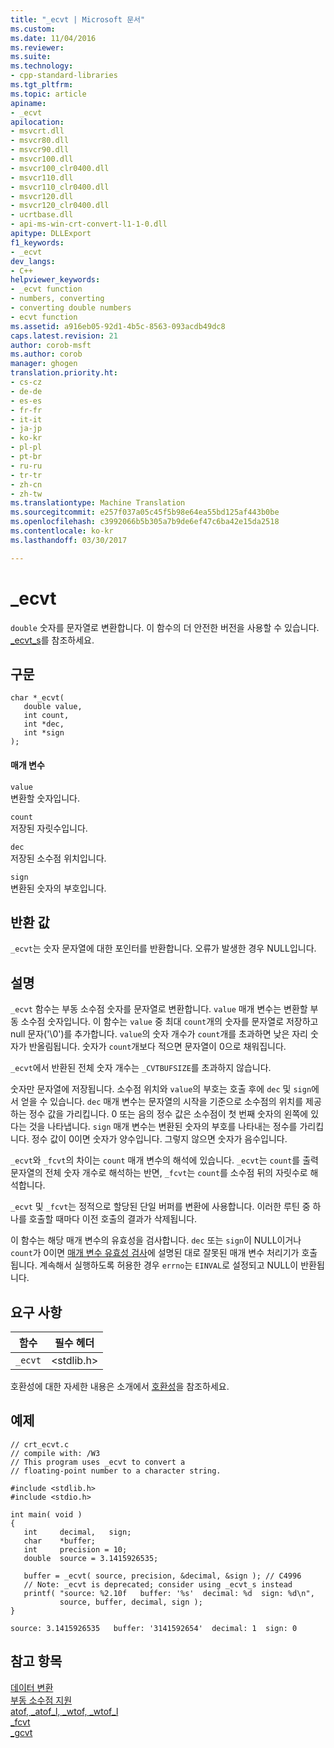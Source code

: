 ```yaml
---
title: "_ecvt | Microsoft 문서"
ms.custom: 
ms.date: 11/04/2016
ms.reviewer: 
ms.suite: 
ms.technology:
- cpp-standard-libraries
ms.tgt_pltfrm: 
ms.topic: article
apiname:
- _ecvt
apilocation:
- msvcrt.dll
- msvcr80.dll
- msvcr90.dll
- msvcr100.dll
- msvcr100_clr0400.dll
- msvcr110.dll
- msvcr110_clr0400.dll
- msvcr120.dll
- msvcr120_clr0400.dll
- ucrtbase.dll
- api-ms-win-crt-convert-l1-1-0.dll
apitype: DLLExport
f1_keywords:
- _ecvt
dev_langs:
- C++
helpviewer_keywords:
- _ecvt function
- numbers, converting
- converting double numbers
- ecvt function
ms.assetid: a916eb05-92d1-4b5c-8563-093acdb49dc8
caps.latest.revision: 21
author: corob-msft
ms.author: corob
manager: ghogen
translation.priority.ht:
- cs-cz
- de-de
- es-es
- fr-fr
- it-it
- ja-jp
- ko-kr
- pl-pl
- pt-br
- ru-ru
- tr-tr
- zh-cn
- zh-tw
ms.translationtype: Machine Translation
ms.sourcegitcommit: e257f037a05c45f5b98e64ea55bd125af443b0be
ms.openlocfilehash: c3992066b5b305a7b9de6ef47c6ba42e15da2518
ms.contentlocale: ko-kr
ms.lasthandoff: 03/30/2017

---
```

# <a name="ecvt"></a>_ecvt
`double` 숫자를 문자열로 변환합니다. 이 함수의 더 안전한 버전을 사용할 수 있습니다. [_ecvt_s](../../c-runtime-library/reference/ecvt-s.md)를 참조하세요.  
  
## <a name="syntax"></a>구문  
  
```  
char *_ecvt(   
   double value,  
   int count,  
   int *dec,  
   int *sign   
);  
```  
  
#### <a name="parameters"></a>매개 변수  
 `value`  
 변환할 숫자입니다.  
  
 `count`  
 저장된 자릿수입니다.  
  
 `dec`  
 저장된 소수점 위치입니다.  
  
 `sign`  
 변환된 숫자의 부호입니다.  
  
## <a name="return-value"></a>반환 값  
 `_ecvt`는 숫자 문자열에 대한 포인터를 반환합니다. 오류가 발생한 경우 NULL입니다.  
  
## <a name="remarks"></a>설명  
 `_ecvt` 함수는 부동 소수점 숫자를 문자열로 변환합니다. `value` 매개 변수는 변환할 부동 소수점 숫자입니다. 이 함수는 `value` 중 최대 `count`개의 숫자를 문자열로 저장하고 null 문자('\0')를 추가합니다. `value`의 숫자 개수가 `count`개를 초과하면 낮은 자리 숫자가 반올림됩니다. 숫자가 `count`개보다 적으면 문자열이 0으로 채워집니다.  
  
 `_ecvt`에서 반환된 전체 숫자 개수는 `_CVTBUFSIZE`를 초과하지 않습니다.  
  
 숫자만 문자열에 저장됩니다. 소수점 위치와 `value`의 부호는 호출 후에 `dec` 및 `sign`에서 얻을 수 있습니다. `dec` 매개 변수는 문자열의 시작을 기준으로 소수점의 위치를 제공하는 정수 값을 가리킵니다. 0 또는 음의 정수 값은 소수점이 첫 번째 숫자의 왼쪽에 있다는 것을 나타냅니다. `sign` 매개 변수는 변환된 숫자의 부호를 나타내는 정수를 가리킵니다. 정수 값이 0이면 숫자가 양수입니다. 그렇지 않으면 숫자가 음수입니다.  
  
 `_ecvt`와 `_fcvt`의 차이는 `count` 매개 변수의 해석에 있습니다. `_ecvt`는 `count`를 출력 문자열의 전체 숫자 개수로 해석하는 반면, `_fcvt`는 `count`를 소수점 뒤의 자릿수로 해석합니다.  
  
 `_ecvt` 및 `_fcvt`는 정적으로 할당된 단일 버퍼를 변환에 사용합니다. 이러한 루틴 중 하나를 호출할 때마다 이전 호출의 결과가 삭제됩니다.  
  
 이 함수는 해당 매개 변수의 유효성을 검사합니다. `dec` 또는 `sign`이 NULL이거나 `count`가 0이면 [매개 변수 유효성 검사](../../c-runtime-library/parameter-validation.md)에 설명된 대로 잘못된 매개 변수 처리기가 호출됩니다. 계속해서 실행하도록 허용한 경우 `errno`는 `EINVAL`로 설정되고 NULL이 반환됩니다.  
  
## <a name="requirements"></a>요구 사항  
  
|함수|필수 헤더|  
|--------------|---------------------|  
|`_ecvt`|\<stdlib.h>|  
  
 호환성에 대한 자세한 내용은 소개에서 [호환성](../../c-runtime-library/compatibility.md)을 참조하세요.  
  
## <a name="example"></a>예제  
  
```  
// crt_ecvt.c  
// compile with: /W3  
// This program uses _ecvt to convert a  
// floating-point number to a character string.  
  
#include <stdlib.h>  
#include <stdio.h>  
  
int main( void )  
{  
   int     decimal,   sign;  
   char    *buffer;  
   int     precision = 10;  
   double  source = 3.1415926535;  
  
   buffer = _ecvt( source, precision, &decimal, &sign ); // C4996  
   // Note: _ecvt is deprecated; consider using _ecvt_s instead  
   printf( "source: %2.10f   buffer: '%s'  decimal: %d  sign: %d\n",  
           source, buffer, decimal, sign );  
}  
```  
  
```Output  
source: 3.1415926535   buffer: '3141592654'  decimal: 1  sign: 0  
```  
  
## <a name="see-also"></a>참고 항목  
 [데이터 변환](../../c-runtime-library/data-conversion.md)   
 [부동 소수점 지원](../../c-runtime-library/floating-point-support.md)   
 [atof, _atof_l, _wtof, _wtof_l](../../c-runtime-library/reference/atof-atof-l-wtof-wtof-l.md)   
 [_fcvt](../../c-runtime-library/reference/fcvt.md)   
 [_gcvt](../../c-runtime-library/reference/gcvt.md)
